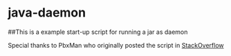 # java-daemon
##This is a example start-up script for running a jar as daemon

Special thanks to PbxMan who originally posted the script in <a href="http://stackoverflow.com/questions/11203483/run-a-java-application-as-a-service-on-linux/21283530#21283530">StackOverflow</a>



